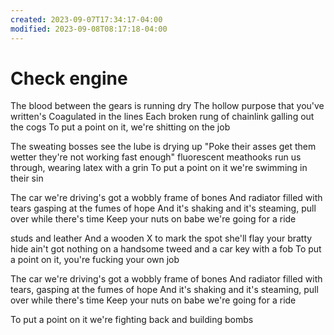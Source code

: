 ```yaml
---
created: 2023-09-07T17:34:17-04:00
modified: 2023-09-08T08:17:18-04:00
---
```


# Check engine

The blood between the gears is running dry
The hollow purpose that you've written's Coagulated in the lines
Each broken rung of chainlink galling out the cogs
To put a point on it, we're shitting on the job

The sweating bosses see the lube is drying up
"Poke their asses get them wetter they're not working fast enough"
fluorescent meathooks run us through, wearing latex with a grin
To put a point on it we're swimming in their sin

The car we're driving's got a wobbly frame of bones
And radiator filled with tears gasping at the fumes of hope
And it's shaking and it's steaming, pull over while there's time
Keep your nuts on babe we're going for a ride


studs and leather 
And a wooden X to mark the spot she'll flay your bratty hide
ain't got nothing on a handsome tweed and a car key with a fob
To put a point on it, you're fucking your own job

The car we're driving's got a wobbly frame of bones
And radiator filled with tears, gasping at the fumes of hope
And it's shaking and it's steaming, pull over while there's time
Keep your nuts on babe we're going for a ride



To put a point on it we're fighting back and building bombs

